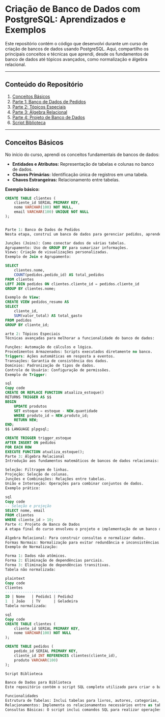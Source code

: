 # **Criação de Banco de Dados com PostgreSQL: Aprendizados e Exemplos**

Este repositório contém o código que desenvolvi durante um curso de criação de bancos de dados usando PostgreSQL. Aqui, compartilho os principais conceitos e técnicas que aprendi, desde os fundamentos de banco de dados até tópicos avançados, como normalização e álgebra relacional.

---

## **Conteúdo do Repositório**

1. [Conceitos Básicos](#conceitos-básicos)
2. [Parte 1: Banco de Dados de Pedidos](#parte-1-banco-de-dados-de-pedidos)
3. [Parte 2: Tópicos Especiais](#parte-2-tópicos-especiais)
4. [Parte 3: Álgebra Relacional](#parte-3-álgebra-relacional)
5. [Parte 4: Projeto de Banco de Dados](#parte-4-projeto-de-banco-de-dados)
6. [Script Biblioteca](#script-biblioteca)

---

## **Conceitos Básicos**

No início do curso, aprendi os conceitos fundamentais de bancos de dados:

- **Entidades e Atributos:** Representação de tabelas e colunas no banco de dados.
- **Chaves Primárias:** Identificação única de registros em uma tabela.
- **Chaves Estrangeiras:** Relacionamento entre tabelas.

**Exemplo básico:**
```sql
CREATE TABLE clientes (
    cliente_id SERIAL PRIMARY KEY,
    nome VARCHAR(100) NOT NULL,
    email VARCHAR(100) UNIQUE NOT NULL
);


Parte 1: Banco de Dados de Pedidos
Nesta etapa, construí um banco de dados para gerenciar pedidos, aprendendo:

Junções (Joins): Como conectar dados de várias tabelas.
Agrupamento: Uso de GROUP BY para sumarizar informações.
Views: Criação de visualizações personalizadas.
Exemplo de Join e Agrupamento:

SELECT 
    clientes.nome,
    COUNT(pedidos.pedido_id) AS total_pedidos
FROM clientes
LEFT JOIN pedidos ON clientes.cliente_id = pedidos.cliente_id
GROUP BY clientes.nome;

Exemplo de View:
CREATE VIEW pedidos_resumo AS
SELECT 
    cliente_id,
    SUM(valor_total) AS total_gasto
FROM pedidos
GROUP BY cliente_id;

arte 2: Tópicos Especiais
Técnicas avançadas para melhorar a funcionalidade do banco de dados:

Funções: Automação de cálculos e lógica.
Procedimentos Armazenados: Scripts executados diretamente no banco.
Triggers: Ações automáticas em resposta a eventos.
Transações: Garantia de consistência dos dados.
Domínios: Padronização de tipos de dados.
Controle de Usuário: Configuração de permissões.
Exemplo de Trigger:

sql
Copy code
CREATE OR REPLACE FUNCTION atualiza_estoque()
RETURNS TRIGGER AS $$
BEGIN
    UPDATE produtos
    SET estoque = estoque - NEW.quantidade
    WHERE produto_id = NEW.produto_id;
    RETURN NEW;
END;
$$ LANGUAGE plpgsql;

CREATE TRIGGER trigger_estoque
AFTER INSERT ON pedidos
FOR EACH ROW
EXECUTE FUNCTION atualiza_estoque();
Parte 3: Álgebra Relacional
Introdução aos fundamentos matemáticos de bancos de dados relacionais:

Seleção: Filtragem de linhas.
Projeção: Seleção de colunas.
Junções e Combinações: Relações entre tabelas.
União e Interseção: Operações para combinar conjuntos de dados.
Exemplo prático:

sql
Copy code
-- Seleção e projeção
SELECT nome, email 
FROM clientes
WHERE cliente_id > 10;
Parte 4: Projeto de Banco de Dados
A etapa final do curso envolveu o projeto e implementação de um banco de dados completo, aplicando:

Álgebra Relacional: Para construir consultas e normalizar dados.
Formas Normais: Normalização para evitar redundância e inconsistências.
Exemplo de Normalização:

Forma 1: Dados não atômicos.
Forma 2: Eliminação de dependências parciais.
Forma 3: Eliminação de dependências transitivas.
Tabela não normalizada:

plaintext
Copy code
Clientes
--------------------------
ID | Nome   | Pedido1 | Pedido2
1  | João   | TV      | Geladeira
Tabela normalizada:

sql
Copy code
CREATE TABLE clientes (
    cliente_id SERIAL PRIMARY KEY,
    nome VARCHAR(100) NOT NULL
);

CREATE TABLE pedidos (
    pedido_id SERIAL PRIMARY KEY,
    cliente_id INT REFERENCES clientes(cliente_id),
    produto VARCHAR(100)
);

Script Biblioteca

Banco de Dados para Biblioteca
Este repositório contém o script SQL completo utilizado para criar o banco de dados de uma biblioteca. O banco de dados foi projetado para gerenciar livros, autores, categorias, usuários e empréstimos, proporcionando uma estrutura organizada para o armazenamento e recuperação de informações essenciais para a operação de uma biblioteca.

Funcionalidades
Estrutura de Tabelas: Inclui tabelas para livros, autores, categorias, usuários e empréstimos.
Relacionamentos: Implementa os relacionamentos necessários entre as tabelas (por exemplo, livros e autores, usuários e empréstimos).
Consultas Básicas: O script inclui comandos SQL para realizar operações comuns como inserção, atualização, exclusão e busca de registros.



